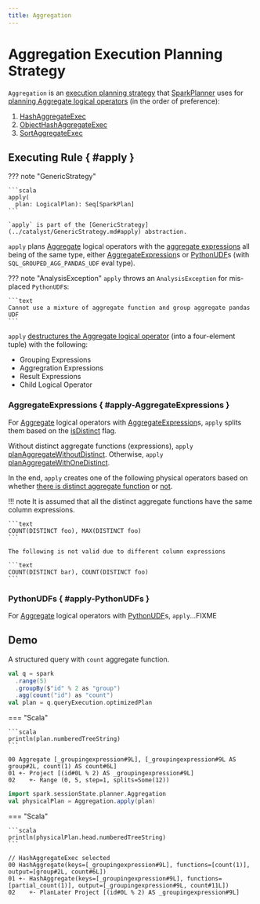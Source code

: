 ```yaml
---
title: Aggregation
---
```


# Aggregation Execution Planning Strategy

`Aggregation` is an [execution planning strategy](SparkStrategy.md) that [SparkPlanner](../SparkPlanner.md) uses for [planning Aggregate logical operators](#apply) (in the order of preference):

1. [HashAggregateExec](../physical-operators/HashAggregateExec.md)
1. [ObjectHashAggregateExec](../physical-operators/ObjectHashAggregateExec.md)
1. [SortAggregateExec](../physical-operators/SortAggregateExec.md)

## Executing Rule { #apply }

??? note "GenericStrategy"

    ```scala
    apply(
      plan: LogicalPlan): Seq[SparkPlan]
    ```

    `apply` is part of the [GenericStrategy](../catalyst/GenericStrategy.md#apply) abstraction.

`apply` plans [Aggregate](../logical-operators/Aggregate.md) logical operators with the [aggregate expressions](../logical-operators/Aggregate.md#aggregateExpressions) all being of the same type, either [AggregateExpression](#apply-AggregateExpressions)s or [PythonUDF](#apply-PythonUDFs)s (with `SQL_GROUPED_AGG_PANDAS_UDF` eval type).

??? note "AnalysisException"
    `apply` throws an `AnalysisException` for mis-placed `PythonUDF`s:

    ```text
    Cannot use a mixture of aggregate function and group aggregate pandas UDF
    ```

`apply` [destructures the Aggregate logical operator](../aggregations/PhysicalAggregation.md#unapply) (into a four-element tuple) with the following:

* Grouping Expressions
* Aggregration Expressions
* Result Expressions
* Child Logical Operator

### AggregateExpressions { #apply-AggregateExpressions }

For [Aggregate](../logical-operators/Aggregate.md) logical operators with [AggregateExpression](../expressions/AggregateExpression.md)s, `apply` splits them based on the [isDistinct](../expressions/AggregateExpression.md#isDistinct) flag.

Without distinct aggregate functions (expressions), `apply` [planAggregateWithoutDistinct](../aggregations/AggUtils.md#planAggregateWithoutDistinct). Otherwise, `apply` [planAggregateWithOneDistinct](../aggregations/AggUtils.md#planAggregateWithOneDistinct).

In the end, `apply` creates one of the following physical operators based on whether [there is distinct aggregate function](../aggregations/AggUtils.md#planAggregateWithOneDistinct) or [not](../aggregations/AggUtils.md#planAggregateWithoutDistinct).

!!! note
    It is assumed that all the distinct aggregate functions have the same column expressions.

    ```text
    COUNT(DISTINCT foo), MAX(DISTINCT foo)
    ```

    The following is not valid due to different column expressions

    ```text
    COUNT(DISTINCT bar), COUNT(DISTINCT foo)
    ```

### PythonUDFs { #apply-PythonUDFs }

For [Aggregate](../logical-operators/Aggregate.md) logical operators with [PythonUDF](../expressions/PythonUDF.md)s, `apply`...FIXME

## Demo

A structured query with `count` aggregate function.

```scala
val q = spark
  .range(5)
  .groupBy($"id" % 2 as "group")
  .agg(count("id") as "count")
val plan = q.queryExecution.optimizedPlan
```

=== "Scala"

    ```scala
    println(plan.numberedTreeString)
    ```

```text
00 Aggregate [_groupingexpression#9L], [_groupingexpression#9L AS group#2L, count(1) AS count#6L]
01 +- Project [(id#0L % 2) AS _groupingexpression#9L]
02    +- Range (0, 5, step=1, splits=Some(12))
```

```scala
import spark.sessionState.planner.Aggregation
val physicalPlan = Aggregation.apply(plan)
```

=== "Scala"

    ```scala
    println(physicalPlan.head.numberedTreeString)
    ```

```text
// HashAggregateExec selected
00 HashAggregate(keys=[_groupingexpression#9L], functions=[count(1)], output=[group#2L, count#6L])
01 +- HashAggregate(keys=[_groupingexpression#9L], functions=[partial_count(1)], output=[_groupingexpression#9L, count#11L])
02    +- PlanLater Project [(id#0L % 2) AS _groupingexpression#9L]
```
